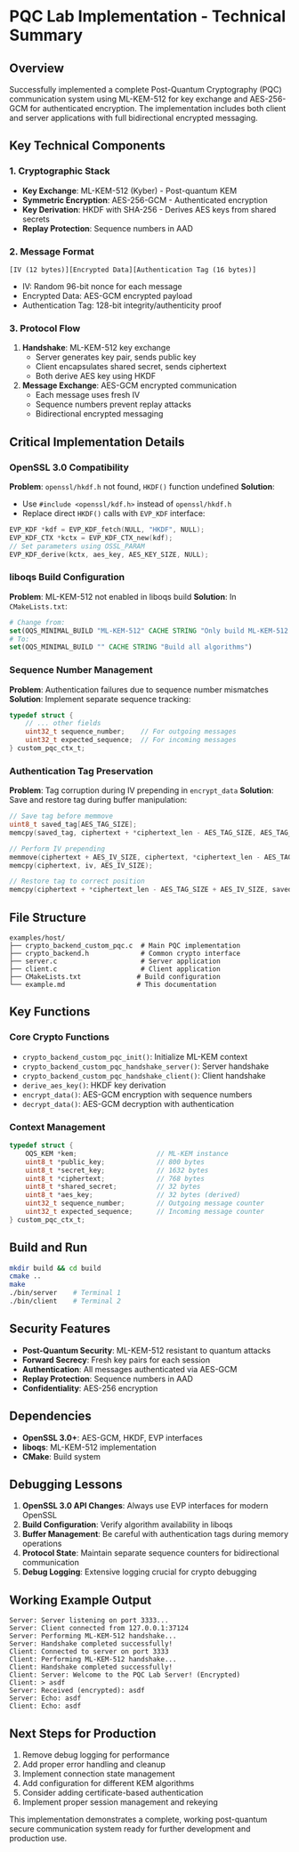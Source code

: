 # PQC Lab Implementation - Technical Summary

## Overview
Successfully implemented a complete Post-Quantum Cryptography (PQC) communication system using ML-KEM-512 for key exchange and AES-256-GCM for authenticated encryption. The implementation includes both client and server applications with full bidirectional encrypted messaging.

## Key Technical Components

### 1. Cryptographic Stack
- **Key Exchange**: ML-KEM-512 (Kyber) - Post-quantum KEM
- **Symmetric Encryption**: AES-256-GCM - Authenticated encryption
- **Key Derivation**: HKDF with SHA-256 - Derives AES keys from shared secrets
- **Replay Protection**: Sequence numbers in AAD

### 2. Message Format
```
[IV (12 bytes)][Encrypted Data][Authentication Tag (16 bytes)]
```
- IV: Random 96-bit nonce for each message
- Encrypted Data: AES-GCM encrypted payload
- Authentication Tag: 128-bit integrity/authenticity proof

### 3. Protocol Flow
1. **Handshake**: ML-KEM-512 key exchange
   - Server generates key pair, sends public key
   - Client encapsulates shared secret, sends ciphertext
   - Both derive AES key using HKDF
2. **Message Exchange**: AES-GCM encrypted communication
   - Each message uses fresh IV
   - Sequence numbers prevent replay attacks
   - Bidirectional encrypted messaging

## Critical Implementation Details

### OpenSSL 3.0 Compatibility
**Problem**: `openssl/hkdf.h` not found, `HKDF()` function undefined
**Solution**: 
- Use `#include <openssl/kdf.h>` instead of `openssl/hkdf.h`
- Replace direct `HKDF()` calls with `EVP_KDF` interface:
```c
EVP_KDF *kdf = EVP_KDF_fetch(NULL, "HKDF", NULL);
EVP_KDF_CTX *kctx = EVP_KDF_CTX_new(kdf);
// Set parameters using OSSL_PARAM
EVP_KDF_derive(kctx, aes_key, AES_KEY_SIZE, NULL);
```

### liboqs Build Configuration
**Problem**: ML-KEM-512 not enabled in liboqs build
**Solution**: In `CMakeLists.txt`:
```cmake
# Change from:
set(OQS_MINIMAL_BUILD "ML-KEM-512" CACHE STRING "Only build ML-KEM-512 algorithm")
# To:
set(OQS_MINIMAL_BUILD "" CACHE STRING "Build all algorithms")
```

### Sequence Number Management
**Problem**: Authentication failures due to sequence number mismatches
**Solution**: Implement separate sequence tracking:
```c
typedef struct {
    // ... other fields
    uint32_t sequence_number;    // For outgoing messages
    uint32_t expected_sequence;  // For incoming messages
} custom_pqc_ctx_t;
```

### Authentication Tag Preservation
**Problem**: Tag corruption during IV prepending in `encrypt_data`
**Solution**: Save and restore tag during buffer manipulation:
```c
// Save tag before memmove
uint8_t saved_tag[AES_TAG_SIZE];
memcpy(saved_tag, ciphertext + *ciphertext_len - AES_TAG_SIZE, AES_TAG_SIZE);

// Perform IV prepending
memmove(ciphertext + AES_IV_SIZE, ciphertext, *ciphertext_len - AES_TAG_SIZE);
memcpy(ciphertext, iv, AES_IV_SIZE);

// Restore tag to correct position
memcpy(ciphertext + *ciphertext_len - AES_TAG_SIZE + AES_IV_SIZE, saved_tag, AES_TAG_SIZE);
```

## File Structure
```
examples/host/
├── crypto_backend_custom_pqc.c  # Main PQC implementation
├── crypto_backend.h             # Common crypto interface
├── server.c                     # Server application
├── client.c                     # Client application
├── CMakeLists.txt              # Build configuration
└── example.md                  # This documentation
```

## Key Functions

### Core Crypto Functions
- `crypto_backend_custom_pqc_init()`: Initialize ML-KEM context
- `crypto_backend_custom_pqc_handshake_server()`: Server handshake
- `crypto_backend_custom_pqc_handshake_client()`: Client handshake
- `derive_aes_key()`: HKDF key derivation
- `encrypt_data()`: AES-GCM encryption with sequence numbers
- `decrypt_data()`: AES-GCM decryption with authentication

### Context Management
```c
typedef struct {
    OQS_KEM *kem;                    // ML-KEM instance
    uint8_t *public_key;             // 800 bytes
    uint8_t *secret_key;             // 1632 bytes
    uint8_t *ciphertext;             // 768 bytes
    uint8_t *shared_secret;          // 32 bytes
    uint8_t *aes_key;                // 32 bytes (derived)
    uint32_t sequence_number;        // Outgoing message counter
    uint32_t expected_sequence;      // Incoming message counter
} custom_pqc_ctx_t;
```

## Build and Run
```bash
mkdir build && cd build
cmake ..
make
./bin/server    # Terminal 1
./bin/client    # Terminal 2
```

## Security Features
- **Post-Quantum Security**: ML-KEM-512 resistant to quantum attacks
- **Forward Secrecy**: Fresh key pairs for each session
- **Authentication**: All messages authenticated via AES-GCM
- **Replay Protection**: Sequence numbers in AAD
- **Confidentiality**: AES-256 encryption

## Dependencies
- **OpenSSL 3.0+**: AES-GCM, HKDF, EVP interfaces
- **liboqs**: ML-KEM-512 implementation
- **CMake**: Build system

## Debugging Lessons
1. **OpenSSL 3.0 API Changes**: Always use EVP interfaces for modern OpenSSL
2. **Build Configuration**: Verify algorithm availability in liboqs
3. **Buffer Management**: Be careful with authentication tags during memory operations
4. **Protocol State**: Maintain separate sequence counters for bidirectional communication
5. **Debug Logging**: Extensive logging crucial for crypto debugging

## Working Example Output
```
Server: Server listening on port 3333...
Server: Client connected from 127.0.0.1:37124
Server: Performing ML-KEM-512 handshake...
Server: Handshake completed successfully!
Client: Connected to server on port 3333
Client: Performing ML-KEM-512 handshake...
Client: Handshake completed successfully!
Client: Server: Welcome to the PQC Lab Server! (Encrypted)
Client: > asdf
Server: Received (encrypted): asdf
Server: Echo: asdf
Client: Echo: asdf
```

## Next Steps for Production
1. Remove debug logging for performance
2. Add proper error handling and cleanup
3. Implement connection state management
4. Add configuration for different KEM algorithms
5. Consider adding certificate-based authentication
6. Implement proper session management and rekeying

This implementation demonstrates a complete, working post-quantum secure communication system ready for further development and production use.

